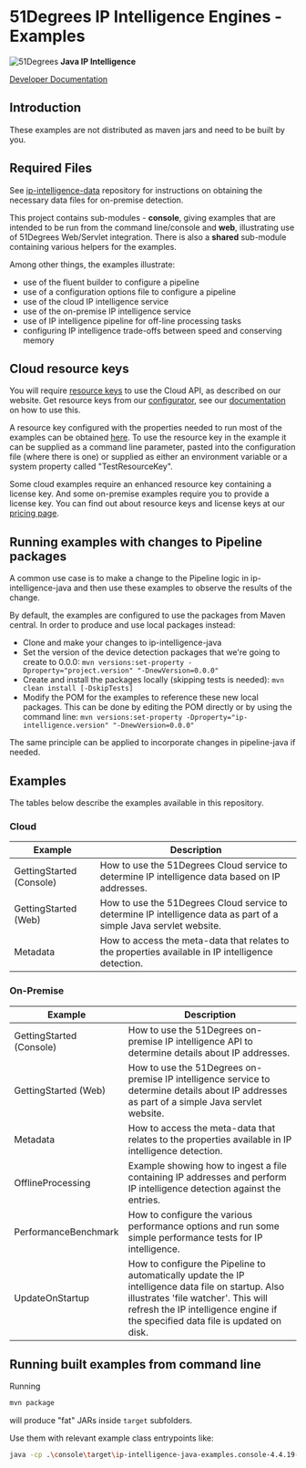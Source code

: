# 51Degrees IP Intelligence Engines - Examples

![51Degrees](https://51degrees.com/img/logo.png?utm_source=github&utm_medium=repository&utm_content=readme_main&utm_campaign=java-open-source "Data rewards the curious") **Java IP Intelligence**

[Developer Documentation](https://51degrees.com/ip-intelligence-java/index.html?utm_source=github&utm_medium=repository&utm_content=documentation&utm_campaign=java-open-source "developer documentation")

## Introduction

These examples are not distributed as maven jars and need to be built by you.

## Required Files

See [ip-intelligence-data](https://github.com/51Degrees/ip-intelligence-data/) 
repository for instructions on obtaining the necessary data files for on-premise detection.

This project contains sub-modules - **console**, giving examples that are intended 
to be run from the command line/console and **web**, illustrating use
of 51Degrees Web/Servlet integration. There is also a **shared** sub-module
containing various helpers for the examples.

Among other things, the examples illustrate:
- use of the fluent builder to configure a pipeline
- use of a configuration options file to configure a pipeline
- use of the cloud IP intelligence service
- use of the on-premise IP intelligence service
- use of IP intelligence pipeline for off-line processing tasks
- configuring IP intelligence trade-offs between speed and conserving memory

## Cloud resource keys

You will require [resource keys](https://51degrees.com/documentation/_info__resource_keys.html)
to use the Cloud API, as described on our website. Get resource keys from
our [configurator](https://configure.51degrees.com/), see our [documentation](https://51degrees.com/documentation/_concepts__configurator.html) on
how to use this.
 
A resource key configured with the properties needed
to run most of the examples can be obtained [here](https://configure.51degrees.com/jqz435Nc). 
To use the resource key in the example it can be supplied as a
command line parameter, pasted into the configuration file (where there is one)
or supplied as either an environment variable or a system
property called "TestResourceKey".

Some cloud examples require an enhanced resource key containing a license key. And some
on-premise examples require you to provide a license key. You can find out about 
resource keys and license keys at our [pricing page](https://51degrees.com/pricing). 

## Running examples with changes to Pipeline packages

A common use case is to make a change to the Pipeline logic in
ip-intelligence-java and then use these examples to observe the results of the
change.

By default, the examples are configured to use the packages from Maven central.
In order to produce and use local packages instead:

- Clone and make your changes to ip-intelligence-java
- Set the version of the device detection packages that we're going to create to 0.0.0:
  `mvn versions:set-property -Dproperty="project.version" "-DnewVersion=0.0.0"`
- Create and install the packages locally (skipping tests is needed):
  `mvn clean install [-DskipTests]`
- Modify the POM for the examples to reference these new local packages. This can
  be done by editing the POM directly or by using the command line:
  `mvn versions:set-property -Dproperty="ip-intelligence.version" "-DnewVersion=0.0.0"`

The same principle can be applied to incorporate changes in pipeline-java if needed.

## Examples

The tables below describe the examples available in this repository.

### Cloud

| Example                                | Description                                                                                                                                        |
|----------------------------------------|----------------------------------------------------------------------------------------------------------------------------------------------------|
| GettingStarted (Console)               | How to use the 51Degrees Cloud service to determine IP intelligence data based on IP addresses.                                                   |
| GettingStarted (Web)                   | How to use the 51Degrees Cloud service to determine IP intelligence data as part of a simple Java servlet website.                               |
| Metadata                               | How to access the meta-data that relates to the properties available in IP intelligence detection.                                                |

### On-Premise

| Example                  | Description                                                                                                                                                                                                                    |
|--------------------------|--------------------------------------------------------------------------------------------------------------------------------------------------------------------------------------------------------------------------------|
| GettingStarted (Console) | How to use the 51Degrees on-premise IP intelligence API to determine details about IP addresses.                                                                                                                               |
| GettingStarted (Web)     | How to use the 51Degrees on-premise IP intelligence service to determine details about IP addresses as part of a simple Java servlet website.                                                                                 |
| Metadata                 | How to access the meta-data that relates to the properties available in IP intelligence detection.                                                                                                                             |
| OfflineProcessing        | Example showing how to ingest a file containing IP addresses and perform IP intelligence detection against the entries.                                                                                                        |
| PerformanceBenchmark     | How to configure the various performance options and run some simple performance tests for IP intelligence.                                                                                                                    |
| UpdateOnStartup          | How to configure the Pipeline to automatically update the IP intelligence data file on startup. Also illustrates 'file watcher'. This will refresh the IP intelligence engine if the specified data file is updated on disk. |

## Running built examples from command line

Running

```bash
mvn package
```

will produce "fat" JARs inside `target` subfolders.

Use them with relevant example class entrypoints like:

```bash
java -cp .\console\target\ip-intelligence-java-examples.console-4.4.19-jar-with-dependencies.jar fiftyone.ipintelligence.examples.console.OfflineProcessing
```

